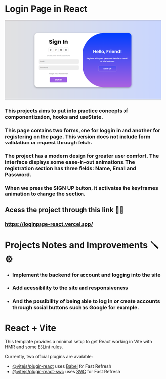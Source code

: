 # Login Page in React 
![PáginaWebLogin](./LoginPage.png)

### This projects aims to put into practice concepts of componentization, hooks and useState.
### This page contains two forms, one for loggin in and another for registering on the page. This version does not include form validation or request through fetch.
### The project has a modern design for greater user comfort. The interface displays some ease-in-out animations. The registration section has three fields: Name, Email and Password.
### When we press the SIGN UP button, it activates the keyframes animation to change the section.

## Acess the project through this link 🚀🚀
### https://loginpage-react.vercel.app/

# Projects Notes and Improvements 🪛⚙️
- ### ~~Implement the backend for account and logging into the site~~
- ### Add acessibility to the site and responsiveness
- ### And the possibility of being able to log in or create accounts through social buttons  such as Google for example.

# React + Vite

This template provides a minimal setup to get React working in Vite with HMR and some ESLint rules.

Currently, two official plugins are available:

- [@vitejs/plugin-react](https://github.com/vitejs/vite-plugin-react/blob/main/packages/plugin-react/README.md) uses [Babel](https://babeljs.io/) for Fast Refresh
- [@vitejs/plugin-react-swc](https://github.com/vitejs/vite-plugin-react-swc) uses [SWC](https://swc.rs/) for Fast Refresh
